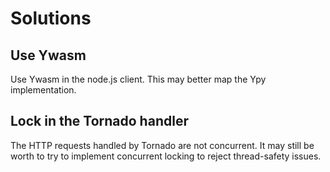 # Solutions

## Use Ywasm

Use Ywasm in the node.js client. This may better map the Ypy implementation.

## Lock in the Tornado handler

The HTTP requests handled by Tornado are not concurrent. It may still be worth to try to implement concurrent locking to reject thread-safety issues.
